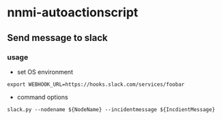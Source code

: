 # nnmi-autoactionscript

## Send message to slack

### usage

- set OS environment

```
export WEBHOOK_URL=https://hooks.slack.com/services/foobar
```

- command options

```
slack.py --nodename ${NodeName} --incidentmessage ${IncdientMessage}
```

